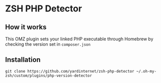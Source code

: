 # ZSH PHP Detector

## How it works

This OMZ plugin sets your linked PHP executable through Homebrew by checking the version set in `composer.json`

## Installation

`git clone https://github.com/yardinternet/zsh-php-detector ~/.oh-my-zsh/custom/plugins/php-version-detector`

